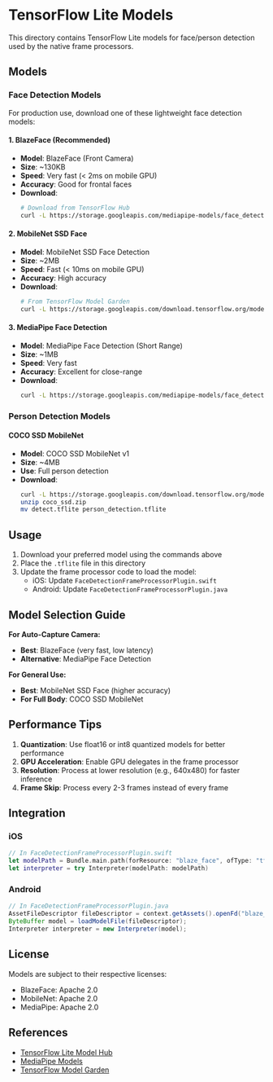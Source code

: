 # TensorFlow Lite Models

This directory contains TensorFlow Lite models for face/person detection used by the native frame processors.

## Models

### Face Detection Models

For production use, download one of these lightweight face detection models:

#### 1. BlazeFace (Recommended)
- **Model**: BlazeFace (Front Camera)
- **Size**: ~130KB
- **Speed**: Very fast (< 2ms on mobile GPU)
- **Accuracy**: Good for frontal faces
- **Download**: 
  ```bash
  # Download from TensorFlow Hub
  curl -L https://storage.googleapis.com/mediapipe-models/face_detector/blaze_face_short_range/float16/1/blaze_face_short_range.tflite -o blaze_face.tflite
  ```

#### 2. MobileNet SSD Face
- **Model**: MobileNet SSD Face Detection
- **Size**: ~2MB
- **Speed**: Fast (< 10ms on mobile GPU)
- **Accuracy**: High accuracy
- **Download**:
  ```bash
  # From TensorFlow Model Garden
  curl -L https://storage.googleapis.com/download.tensorflow.org/models/tflite/task_library/face_detection/android/face_detection.tflite -o face_detection.tflite
  ```

#### 3. MediaPipe Face Detection
- **Model**: MediaPipe Face Detection (Short Range)
- **Size**: ~1MB
- **Speed**: Very fast
- **Accuracy**: Excellent for close-range
- **Download**:
  ```bash
  curl -L https://storage.googleapis.com/mediapipe-models/face_detector/blaze_face_short_range/float16/latest/blaze_face_short_range.tflite -o mediapipe_face.tflite
  ```

### Person Detection Models

#### COCO SSD MobileNet
- **Model**: COCO SSD MobileNet v1
- **Size**: ~4MB
- **Use**: Full person detection
- **Download**:
  ```bash
  curl -L https://storage.googleapis.com/download.tensorflow.org/models/tflite/coco_ssd_mobilenet_v1_1.0_quant_2018_06_29.zip -o coco_ssd.zip
  unzip coco_ssd.zip
  mv detect.tflite person_detection.tflite
  ```

## Usage

1. Download your preferred model using the commands above
2. Place the `.tflite` file in this directory
3. Update the frame processor code to load the model:
   - iOS: Update `FaceDetectionFrameProcessorPlugin.swift`
   - Android: Update `FaceDetectionFrameProcessorPlugin.java`

## Model Selection Guide

**For Auto-Capture Camera:**
- **Best**: BlazeFace (very fast, low latency)
- **Alternative**: MediaPipe Face Detection

**For General Use:**
- **Best**: MobileNet SSD Face (higher accuracy)
- **For Full Body**: COCO SSD MobileNet

## Performance Tips

1. **Quantization**: Use float16 or int8 quantized models for better performance
2. **GPU Acceleration**: Enable GPU delegates in the frame processor
3. **Resolution**: Process at lower resolution (e.g., 640x480) for faster inference
4. **Frame Skip**: Process every 2-3 frames instead of every frame

## Integration

### iOS
```swift
// In FaceDetectionFrameProcessorPlugin.swift
let modelPath = Bundle.main.path(forResource: "blaze_face", ofType: "tflite")
let interpreter = try Interpreter(modelPath: modelPath)
```

### Android
```java
// In FaceDetectionFrameProcessorPlugin.java
AssetFileDescriptor fileDescriptor = context.getAssets().openFd("blaze_face.tflite");
ByteBuffer model = loadModelFile(fileDescriptor);
Interpreter interpreter = new Interpreter(model);
```

## License

Models are subject to their respective licenses:
- BlazeFace: Apache 2.0
- MobileNet: Apache 2.0
- MediaPipe: Apache 2.0

## References

- [TensorFlow Lite Model Hub](https://www.tensorflow.org/lite/models)
- [MediaPipe Models](https://developers.google.com/mediapipe/solutions/vision/face_detector)
- [TensorFlow Model Garden](https://github.com/tensorflow/models)
